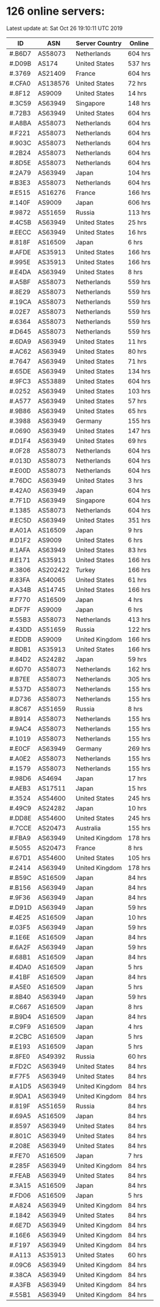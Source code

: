 # 126 online servers:

Latest update at: Sat Oct 26 19:10:11 UTC 2019

| ID | ASN | Server Country | Online |
| -- | --- | -------------- | ------ |
| #.B6D7 | AS58073 | Netherlands | 604 hrs |
| #.D09B | AS174 | United States | 537 hrs |
| #.3769 | AS21409 | France | 604 hrs |
| #.CFA0 | AS138576 | United States | 72 hrs |
| #.8F12 | AS9009 | United States | 14 hrs |
| #.3C59 | AS63949 | Singapore | 148 hrs |
| #.72B3 | AS63949 | United States | 604 hrs |
| #.A8BA | AS58073 | Netherlands | 604 hrs |
| #.F221 | AS58073 | Netherlands | 604 hrs |
| #.903C | AS58073 | Netherlands | 604 hrs |
| #.2B24 | AS58073 | Netherlands | 604 hrs |
| #.8D5E | AS58073 | Netherlands | 604 hrs |
| #.2A79 | AS63949 | Japan | 104 hrs |
| #.B3E3 | AS58073 | Netherlands | 604 hrs |
| #.E515 | AS16276 | France | 166 hrs |
| #.140F | AS9009 | Japan | 606 hrs |
| #.9872 | AS51659 | Russia | 113 hrs |
| #.4C5B | AS63949 | United States | 25 hrs |
| #.EECC | AS63949 | United States | 16 hrs |
| #.818F | AS16509 | Japan | 6 hrs |
| #.AFDE | AS35913 | United States | 166 hrs |
| #.995E | AS35913 | United States | 166 hrs |
| #.E4DA | AS63949 | United States | 8 hrs |
| #.A5BF | AS58073 | Netherlands | 559 hrs |
| #.8E29 | AS58073 | Netherlands | 559 hrs |
| #.19CA | AS58073 | Netherlands | 559 hrs |
| #.02E7 | AS58073 | Netherlands | 559 hrs |
| #.6364 | AS58073 | Netherlands | 559 hrs |
| #.D645 | AS58073 | Netherlands | 559 hrs |
| #.6DA9 | AS63949 | United States | 11 hrs |
| #.AC62 | AS63949 | United States | 80 hrs |
| #.7647 | AS63949 | United States | 71 hrs |
| #.65DE | AS63949 | United States | 134 hrs |
| #.9FC3 | AS53889 | United States | 604 hrs |
| #.0252 | AS63949 | United States | 103 hrs |
| #.A577 | AS63949 | United States | 57 hrs |
| #.9B86 | AS63949 | United States | 65 hrs |
| #.3988 | AS63949 | Germany | 155 hrs |
| #.0690 | AS63949 | United States | 147 hrs |
| #.D1F4 | AS63949 | United States | 69 hrs |
| #.0F28 | AS58073 | Netherlands | 604 hrs |
| #.013D | AS58073 | Netherlands | 604 hrs |
| #.E00D | AS58073 | Netherlands | 604 hrs |
| #.76DC | AS63949 | United States | 3 hrs |
| #.42A0 | AS63949 | Japan | 604 hrs |
| #.7F1D | AS63949 | Singapore | 604 hrs |
| #.1385 | AS58073 | Netherlands | 604 hrs |
| #.EC5D | AS63949 | United States | 351 hrs |
| #.A01A | AS16509 | Japan | 9 hrs |
| #.D1F2 | AS9009 | United States | 6 hrs |
| #.1AFA | AS63949 | United States | 83 hrs |
| #.E171 | AS35913 | United States | 166 hrs |
| #.3806 | AS202422 | Turkey | 166 hrs |
| #.83FA | AS40065 | United States | 61 hrs |
| #.A34B | AS14745 | United States | 166 hrs |
| #.F770 | AS16509 | Japan | 4 hrs |
| #.DF7F | AS9009 | Japan | 6 hrs |
| #.55B3 | AS58073 | Netherlands | 413 hrs |
| #.43DD | AS51659 | Russia | 122 hrs |
| #.EDDB | AS9009 | United Kingdom | 166 hrs |
| #.BDB1 | AS35913 | United States | 166 hrs |
| #.84D2 | AS24282 | Japan | 59 hrs |
| #.6D70 | AS58073 | Netherlands | 162 hrs |
| #.B7EE | AS58073 | Netherlands | 305 hrs |
| #.537D | AS58073 | Netherlands | 155 hrs |
| #.D736 | AS58073 | Netherlands | 155 hrs |
| #.8C67 | AS51659 | Russia | 8 hrs |
| #.B914 | AS58073 | Netherlands | 155 hrs |
| #.9AC4 | AS58073 | Netherlands | 155 hrs |
| #.1019 | AS58073 | Netherlands | 155 hrs |
| #.E0CF | AS63949 | Germany | 269 hrs |
| #.A0E2 | AS58073 | Netherlands | 155 hrs |
| #.1579 | AS58073 | Netherlands | 155 hrs |
| #.98D6 | AS4694 | Japan | 17 hrs |
| #.AEB3 | AS17511 | Japan | 15 hrs |
| #.3524 | AS54600 | United States | 245 hrs |
| #.49C9 | AS24282 | Japan | 10 hrs |
| #.DD8E | AS54600 | United States | 245 hrs |
| #.7CCE | AS20473 | Australia | 155 hrs |
| #.FBA9 | AS63949 | United Kingdom | 178 hrs |
| #.5055 | AS20473 | France | 8 hrs |
| #.67D1 | AS54600 | United States | 105 hrs |
| #.2414 | AS63949 | United Kingdom | 178 hrs |
| #.B59C | AS16509 | Japan | 84 hrs |
| #.B156 | AS63949 | Japan | 84 hrs |
| #.9F36 | AS63949 | Japan | 84 hrs |
| #.D91D | AS63949 | Japan | 59 hrs |
| #.4E25 | AS16509 | Japan | 10 hrs |
| #.03F5 | AS63949 | Japan | 59 hrs |
| #.1E6E | AS16509 | Japan | 84 hrs |
| #.6A2F | AS63949 | Japan | 59 hrs |
| #.68B1 | AS16509 | Japan | 84 hrs |
| #.4DA0 | AS16509 | Japan | 5 hrs |
| #.41BF | AS16509 | Japan | 84 hrs |
| #.A5E0 | AS16509 | Japan | 5 hrs |
| #.8B40 | AS63949 | Japan | 59 hrs |
| #.C667 | AS16509 | Japan | 8 hrs |
| #.B9D4 | AS16509 | Japan | 84 hrs |
| #.C9F9 | AS16509 | Japan | 4 hrs |
| #.2CBC | AS16509 | Japan | 5 hrs |
| #.E193 | AS16509 | Japan | 5 hrs |
| #.8FE0 | AS49392 | Russia | 60 hrs |
| #.FD2C | AS63949 | United States | 84 hrs |
| #.F7F5 | AS63949 | United States | 84 hrs |
| #.A1D5 | AS63949 | United Kingdom | 84 hrs |
| #.9DA1 | AS63949 | United Kingdom | 84 hrs |
| #.819F | AS51659 | Russia | 84 hrs |
| #.69A5 | AS16509 | Japan | 84 hrs |
| #.8597 | AS63949 | United States | 84 hrs |
| #.801C | AS63949 | United States | 84 hrs |
| #.208E | AS63949 | United States | 84 hrs |
| #.FE70 | AS16509 | Japan | 7 hrs |
| #.285F | AS63949 | United Kingdom | 84 hrs |
| #.FEAB | AS63949 | United States | 84 hrs |
| #.3A15 | AS16509 | Japan | 84 hrs |
| #.FD06 | AS16509 | Japan | 5 hrs |
| #.A824 | AS63949 | United Kingdom | 84 hrs |
| #.1842 | AS63949 | United States | 84 hrs |
| #.6E7D | AS63949 | United Kingdom | 84 hrs |
| #.16E6 | AS63949 | United Kingdom | 84 hrs |
| #.F197 | AS63949 | United Kingdom | 84 hrs |
| #.A113 | AS35913 | United States | 60 hrs |
| #.09C6 | AS63949 | United Kingdom | 84 hrs |
| #.38CA | AS63949 | United Kingdom | 84 hrs |
| #.A3FB | AS63949 | United Kingdom | 84 hrs |
| #.55B1 | AS63949 | United Kingdom | 84 hrs |

